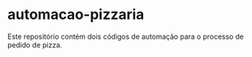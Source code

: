 # automacao-pizzaria
Este repositório contém dois códigos de automação para o processo de pedido de pizza.
